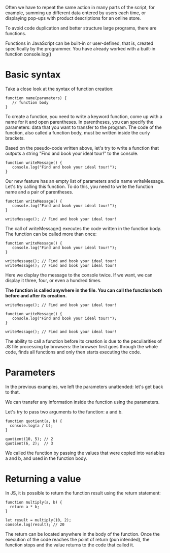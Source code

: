 Often we have to repeat the same action in many parts of the script, for example, summing up different data entered by users each time, or displaying pop-ups with product descriptions for an online store.

To avoid code duplication and better structure large programs, there are functions.

Functions in JavaScript can be built-in or user-defined, that is, created specifically by the programmer. You have already worked with a built-in function console.log()

# Basic syntax
Take a close look at the syntax of function creation:
```
function name(parameters) {
   // function body 
}
```
To create a function, you need to write a keyword function, come up with a name for it and open parentheses. In parentheses, you can specify the parameters: data that you want to transfer to the program. The code of the function, also called a function body, must be written inside the curly brackets.

Based on the pseudo-code written above, let's try to write a function that outputs a string "Find and book your ideal tour!" to the console.
```
function writeMessage() {
   console.log("Find and book your ideal tour!");
}
```
Our new feature has an empty list of parameters and a name writeMessage. Let's try calling this function. To do this, you need to write the function name and a pair of parentheses.
```
function writeMessage() {
   console.log("Find and book your ideal tour!");
}

writeMessage(); // Find and book your ideal tour!
```
The call of writeMessage() executes the code written in the function body. The function can be called more than once:
```
function writeMessage() {
   console.log("Find and book your ideal tour!");
}

writeMessage(); // Find and book your ideal tour!
writeMessage(); // Find and book your ideal tour!
```
Here we display the message to the console twice. If we want, we can display it three, four, or even a hundred times.

**The function is called anywhere in the file. You can call the function both before and after its creation.**
```
writeMessage(); // Find and book your ideal tour!

function writeMessage() {
   console.log("Find and book your ideal tour!");
}

writeMessage(); // Find and book your ideal tour!
```
The ability to call a function before its creation is due to the peculiarities of JS file processing by browsers: the browser first goes through the whole code, finds all functions and only then starts executing the code.

# Parameters
In the previous examples, we left the parameters unattended: let's get back to that.

We can transfer any information inside the function using the parameters.

Let's try to pass two arguments to the function: a and b.
```
function quotient(a, b) {
  console.log(a / b);
}

quotient(10, 5); // 2
quotient(6, 2);  // 3
```
We called the function by passing the values that were copied into variables a and b, and used in the function body.

# Returning a value
In JS, it is possible to return the function result using the return statement:
```
function multiply(a, b) {
  return a * b;
}

let result = multiply(10, 2);
console.log(result); // 20
```

The return can be located anywhere in the body of the function. Once the execution of the code reaches the point of return (pun intended), the function stops and the value returns to the code that called it.
